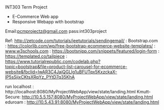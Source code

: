 INT303 Term Project 
- E-Commerce Web app 
- Responsive Webapp with bootstrap 

Email:pcmprojectz@gmail.com 
pass:int303project

Ref: http://zetcode.com/tutorials/jeetutorials/sendingemail/
   : Bootstrap.com
   : https://colorlib.com/wp/free-bootstrap-ecommerce-website-templates/
   : www.w3schools.com
   : https://bootsnipp.com/snippets/featured/login-form 
   : https://templated.co/tailpiece	
   : https://www.tutorialrepublic.com/codelab.php?topic=bootstrap&file=product-list-carousel-for-ecommerce-website&fbclid=IwAR3C4JajQGLlg1uBFUTqx5KxzckaX-lP5sSjixCKtsXRqYz_PYtD7q35KhA
	




run
localhost   : http://localhost:8080/MyProjectWebApp/view/state/landing.html
Kmutt-Secure: http://10.5.5.157:8080/MyProjectWebApp/view/state/landing.html
eduroam     : http://10.5.43.91:8080/MyProjectWebApp/view/state/landing.html
	

	
